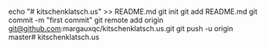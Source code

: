 echo "# kitschenklatsch.us" >> README.md
git init
git add README.md
git commit -m "first commit"
git remote add origin git@github.com:margauxqc/kitschenklatsch.us.git
git push -u origin master# kitschenklatsch.us
